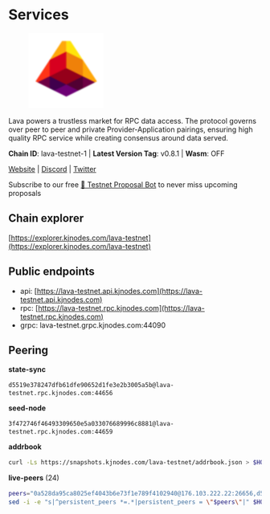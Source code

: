 # Services

<figure><img src="https://raw.githubusercontent.com/kj89/cosmos-images/main/logos/lava.png" width="150" alt=""><figcaption></figcaption></figure>

Lava powers a trustless market for RPC data access. The protocol  governs over peer to peer and private Provider-Application pairings,  ensuring high quality RPC service while creating consensus around data served.

**Chain ID**: lava-testnet-1 | **Latest Version Tag**: v0.8.1 | **Wasm**: OFF

[Website](https://lavanet.xyz) | [Discord](https://discord.com/invite/Tbk5NxTCdA) | [Twitter](https://twitter.com/lavanetxyz)



Subscribe to our free [🤖 Testnet Proposal Bot](https://t.me/kjnodes_testnet_proposal_bot) to never miss upcoming proposals


## Chain explorer
[https://explorer.kjnodes.com/lava-testnet](https://explorer.kjnodes.com/lava-testnet)

## Public endpoints

* api: [https://lava-testnet.api.kjnodes.com](https://lava-testnet.api.kjnodes.com)
* rpc: [https://lava-testnet.rpc.kjnodes.com](https://lava-testnet.rpc.kjnodes.com)
* grpc: lava-testnet.grpc.kjnodes.com:44090

## Peering

**state-sync**

```text
d5519e378247dfb61dfe90652d1fe3e2b3005a5b@lava-testnet.rpc.kjnodes.com:44656
```

**seed-node**

```text
3f472746f46493309650e5a033076689996c8881@lava-testnet.rpc.kjnodes.com:44659
```

**addrbook**
```bash
curl -Ls https://snapshots.kjnodes.com/lava-testnet/addrbook.json > $HOME/.lava/config/addrbook.json
```

**live-peers** (24)
```bash
peers="0a528da95ca8025ef4043b6e73f1e789f4102940@176.103.222.22:26656,d5519e378247dfb61dfe90652d1fe3e2b3005a5b@65.109.68.190:44656,6ba3b6ec03839afffa64c83e18ff80a681f4968d@65.108.194.40:21756,25da069c4dca143029ddae47bf2b7de69c2a8678@65.108.9.164:21156,14ae45e7f2ff7491cfa686a8fcac7cc095bc38ff@213.239.217.52:39656,e0f25590f8074b4ea70f069f9be332b19f81f344@23.88.70.109:15656,f9af0186eec9a88a5a657deb9a7deff34c05d99f@86.111.48.156:26656,125935f63c123b6891b014ffc071fbf781270771@23.88.74.54:11656,3a445bfdbe2d0c8ee82461633aa3af31bc2b4dc0@3.252.219.158:26656,8cd81b9119e4aa45fe549dd12543de862457c989@38.242.155.47:26656,e593c7a9ca61f5616119d6beb5bd8ef5dd28d62d@34.246.190.1:26656,4e0a2772bb3672e54c2ea655c30abdac62191f14@45.84.138.66:18656,11d25deba9c655a7312716810e3975fe175ada01@5.161.58.198:26656,d6a116d2aed64bd2f383b894e38f2a62232e44b7@116.202.161.165:36656,4634ca7cefe997035440df1095915ed255e81296@49.12.189.98:26656,2fd7bd090b7dae19023ba543f8c3015a838de9c6@185.16.38.122:24656,24a2bb2d06343b0f74ed0a6dc1d409ce0d996451@188.40.98.169:27656,d1772004f29d81f4c7cbb62ea71d2f230643abfb@65.108.150.175:24003,b591ef22e0c2082eb76dcac5ead95be55d01b695@65.109.178.147:26656,1f704611e8aa4a53504fac1b80eb55c876dae8bd@65.108.13.154:30656,eb7832932626c1c636d16e0beb49e0e4498fbd5e@65.108.231.124:20656,e232ba0d11839944d92b9035ef98445a0fb94c9f@95.214.53.37:12656,0d08a1b452e6d7ccdfbc9b54658b5f9ed24eff7b@135.181.138.160:29956,ade4d8bc8cbe014af6ebdf3cb7b1e9ad36f412c0@176.9.82.221:19956"
sed -i -e "s|^persistent_peers *=.*|persistent_peers = \"$peers\"|" $HOME/.lava/config/config.toml
```
